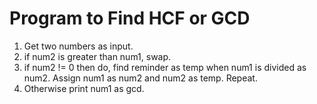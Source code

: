 # Program to Find HCF or GCD

1. Get two numbers as input.
2. if num2 is greater than num1, swap.
3. if num2 != 0 then do, find reminder as temp when num1 is divided as num2. Assign num1 as num2 and num2 as temp. Repeat.
4. Otherwise print num1 as gcd.
